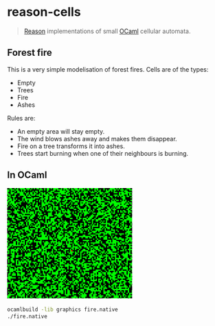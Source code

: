 # reason-cells

> [Reason](https://facebook.github.io/reason/) implementations of small [OCaml](https://ocaml.org) cellular automata.

## Forest fire

This is a very simple modelisation of forest fires. Cells are of the types:

- Empty
- Trees
- Fire
- Ashes

Rules are:

- An empty area will stay empty.
- The wind blows ashes away and makes them disappear.
- Fire on a tree transforms it into ashes.
- Trees start burning when one of their neighbours is burning.

## In OCaml

![GIF of the fire spreading in X11](docs/ocaml-fire.gif)

```sh
ocamlbuild -lib graphics fire.native
./fire.native
```
